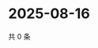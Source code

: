 # 2025-08-16

共 0 条

<!-- BEGIN ZHIHUVIDEO -->
<!-- 最后更新时间 Sat Aug 16 2025 10:38:49 GMT+0800 (China Standard Time) -->

<!-- END ZHIHUVIDEO -->
